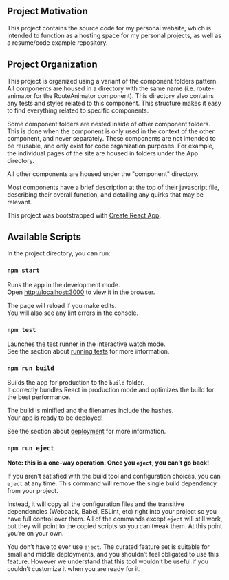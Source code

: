 ## Project Motivation
This project contains the source code for my personal website, which is intended to function as a hosting space for my personal projects, as well as a resume/code example repository.

## Project Organization
This project is organized using a variant of the component folders pattern. All components are housed in a directory with the same name (i.e. route-animator for the RouteAnimator component). This directory also contains any tests and styles related to this component. This structure makes it easy to find everything related to specific components.

Some component folders are nested inside of other component folders. This is done when the component is only used in the context of the other component, and never separately. These components are not intended to be reusable, and only exist for code organization purposes. For example, the individual pages of the site are housed in folders under the App directory.

All other components are housed under the "component" directory.

Most components have a brief description at the top of their javascript file, describing their overall function, and detailing any quirks that may be relevant.


This project was bootstrapped with [Create React App](https://github.com/facebook/create-react-app).

## Available Scripts

In the project directory, you can run:

### `npm start`

Runs the app in the development mode.<br>
Open [http://localhost:3000](http://localhost:3000) to view it in the browser.

The page will reload if you make edits.<br>
You will also see any lint errors in the console.

### `npm test`

Launches the test runner in the interactive watch mode.<br>
See the section about [running tests](https://facebook.github.io/create-react-app/docs/running-tests) for more information.

### `npm run build`

Builds the app for production to the `build` folder.<br>
It correctly bundles React in production mode and optimizes the build for the best performance.

The build is minified and the filenames include the hashes.<br>
Your app is ready to be deployed!

See the section about [deployment](https://facebook.github.io/create-react-app/docs/deployment) for more information.

### `npm run eject`

**Note: this is a one-way operation. Once you `eject`, you can’t go back!**

If you aren’t satisfied with the build tool and configuration choices, you can `eject` at any time. This command will remove the single build dependency from your project.

Instead, it will copy all the configuration files and the transitive dependencies (Webpack, Babel, ESLint, etc) right into your project so you have full control over them. All of the commands except `eject` will still work, but they will point to the copied scripts so you can tweak them. At this point you’re on your own.

You don’t have to ever use `eject`. The curated feature set is suitable for small and middle deployments, and you shouldn’t feel obligated to use this feature. However we understand that this tool wouldn’t be useful if you couldn’t customize it when you are ready for it.

